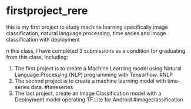 # firstproject_rere
this is my first project to study machine learning specifically image classification, natural language processing, time series and image classification with deployment

n this class, I have completed 3 submissions as a condition for graduating from this class, including:
1. The first project is to create a Machine Learning model using Natural Language Processing (NLP) programming with Tensorflow. #NLP
2. The second project is to create a machine learning model with time-series data. #timeseries
3. The last project, create an Image Classification model with a Deployment model operating TF.Lite for Android #imageclassification
